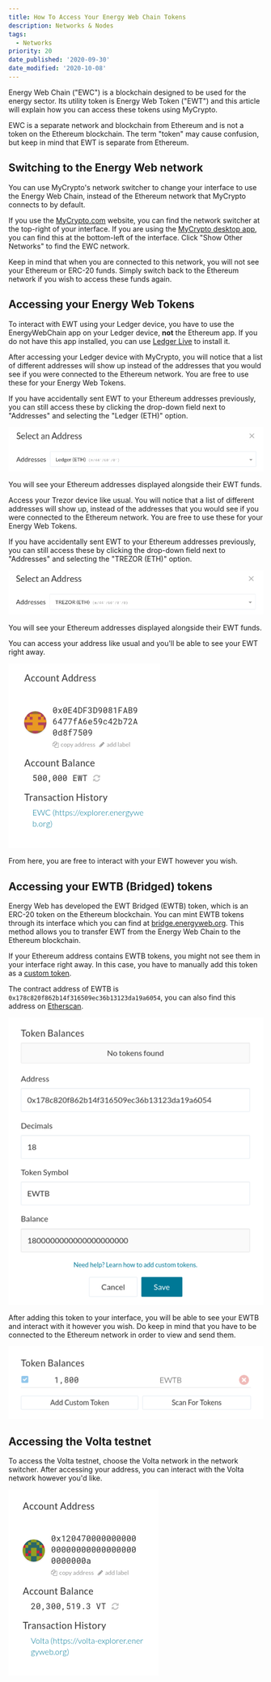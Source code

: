 ```yaml
---
title: How To Access Your Energy Web Chain Tokens
description: Networks & Nodes
tags:
  - Networks
priority: 20
date_published: '2020-09-30'
date_modified: '2020-10-08'
---
```


Energy Web Chain ("EWC") is a blockchain designed to be used for the energy sector. Its utility token is Energy Web Token ("EWT") and this article will explain how you can access these tokens using MyCrypto.

EWC is a separate network and blockchain from Ethereum and is not a token on the Ethereum blockchain. The term "token" may cause confusion, but keep in mind that EWT is separate from Ethereum.

## Switching to the Energy Web network

You can use MyCrypto's network switcher to change your interface to use the Energy Web Chain, instead of the Ethereum network that MyCrypto connects to by default.

If you use the [MyCrypto.com](https://mycrypto.com/) website, you can find the network switcher at the top-right of your interface. If you are using the [MyCrypto desktop app](https://download.mycrypto.com/), you can find this at the bottom-left of the interface. Click "Show Other Networks" to find the EWC network.

Keep in mind that when you are connected to this network, you will not see your Ethereum or ERC-20 funds. Simply switch back to the Ethereum network if you wish to access these funds again.

## Accessing your Energy Web Tokens

<Accordion>
<AccordionItem title="Ledger">

To interact with EWT using your Ledger device, you have to use the EnergyWebChain app on your Ledger device, **not** the Ethereum app. If you do not have this app installed, you can use [Ledger Live](https://www.ledger.com/ledger-live) to install it.

After accessing your Ledger device with MyCrypto, you will notice that a list of different addresses will show up instead of the addresses that you would see if you were connected to the Ethereum network. You are free to use these for your Energy Web Tokens.

If you have accidentally sent EWT to your Ethereum addresses previously, you can still access these by clicking the drop-down field next to "Addresses" and selecting the "Ledger (ETH)" option.

![Ethereum addresses on Ledger](../../assets/how-to/nodes-networks/how-to-access-energy-web-chain-tokens/ledger-derivation.png)

You will see your Ethereum addresses displayed alongside their EWT funds.

</AccordionItem>
<AccordionItem title="Trezor">

Access your Trezor device like usual. You will notice that a list of different addresses will show up, instead of the addresses that you would see if you were connected to the Ethereum network. You are free to use these for your Energy Web Tokens.

If you have accidentally sent EWT to your Ethereum addresses previously, you can still access these by clicking the drop-down field next to "Addresses" and selecting the "TREZOR (ETH)" option.

![Ethereum addresses on Trezor](../../assets/how-to/nodes-networks/how-to-access-energy-web-chain-tokens/trezor-derivation.png)

You will see your Ethereum addresses displayed alongside their EWT funds.
</AccordionItem>
<AccordionItem title="Private Key/Mnemonic Phrase/Keystore File">

You can access your address like usual and you'll be able to see your EWT right away.

![EWT address and funds](../../assets/how-to/nodes-networks/how-to-access-energy-web-chain-tokens/ewt-funds.png)

From here, you are free to interact with your EWT however you wish.

</AccordionItem>
</Accordion>

## Accessing your EWTB (Bridged) tokens

Energy Web has developed the EWT Bridged (EWTB) token, which is an ERC-20 token on the Ethereum blockchain. You can mint EWTB tokens through its interface which you can find at [bridge.energyweb.org](https://bridge.energyweb.org). This method allows you to transfer EWT from the Energy Web Chain to the Ethereum blockchain.

If your Ethereum address contains EWTB tokens, you might not see them in your interface right away. In this case, you have to manually add this token as a [custom token](/how-to/tokens/how-to-add-a-custom-token).

The contract address of EWTB is `0x178c820f862b14f316509ec36b13123da19a6054`, you can also find this address on [Etherscan](https://etherscan.io/token/0x178c820f862b14f316509ec36b13123da19a6054).

![Adding the EWTB token](../../assets/how-to/nodes-networks/how-to-access-energy-web-chain-tokens/add-custom-token-ewtb.png)

After adding this token to your interface, you will be able to see your EWTB and interact with it however you wish. Do keep in mind that you have to be connected to the Ethereum network in order to view and send them.

![Custom token added](../../assets/how-to/nodes-networks/how-to-access-energy-web-chain-tokens/ewtb-added.png)

## Accessing the Volta testnet

To access the Volta testnet, choose the Volta network in the network switcher. After accessing your address, you can interact with the Volta network however you'd like.

![VT address and funds](../../assets/how-to/nodes-networks/how-to-access-energy-web-chain-tokens/vt-funds.png)
